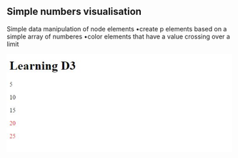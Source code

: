 ## Simple numbers visualisation

Simple data manipulation of node elements
•create p elements based on a simple array of numberes
•color elements that have a value crossing over a limit

![image](https://raw.githubusercontent.com/LiviuLvu/d3-learning-data-visualisation/master/chapter5-data/d3example.jpg)

